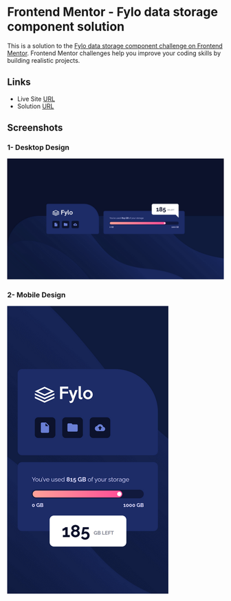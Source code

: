 # Frontend Mentor - Fylo data storage component solution

This is a solution to the [Fylo data storage component challenge on Frontend Mentor](https://www.frontendmentor.io/challenges/fylo-data-storage-component-1dZPRbV5n). Frontend Mentor challenges help you improve your coding skills by building realistic projects.

## Links

- Live Site [URL](https://mhmd-tarek-mhmd.github.io/Fylo-data-storage-component)
- Solution [URL](https://www.frontendmentor.io/solutions/fylo-data-storage-component-H11jb69U9)

## Screenshots

### 1- Desktop Design

![](screenshots/desktop.png)

### 2- Mobile Design

![](screenshots/mobile.png)
